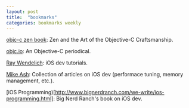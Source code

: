```yaml
---
layout: post
title:  "bookmarks"
categories: bookmarks weekly
---
```


[objc-c zen book](https://github.com/objc-zen/objc-zen-book): Zen and the Art of the Objective-C Craftsmanship.

[objc.io](http://www.objc.io/): An Objective-C periodical.

[Ray Wendelich](http://www.raywenderlich.com/tutorials): iOS dev tutorials.

[Mike Ash](https://www.mikeash.com/book.html): Collection of articles on iOS dev (performace tuning, memory management, etc.).

[iOS Programming)[http://www.bignerdranch.com/we-write/ios-programming.html]: Big Nerd Ranch's book on iOS dev.
